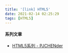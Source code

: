 ```yaml
---
title: '[link] HTML5'
date: 2021-02-14 02:25:29
tags: [HTML5]
---
```


#### 系列文章
  - [HTML5系列 - PJCHENder](https://pjchender.blogspot.com/search/label/HTML)
